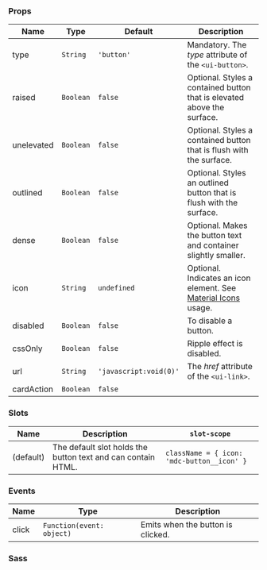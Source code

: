 ### Props

| Name       | Type      | Default                | Description                                                                |
| ---------- | --------- | ---------------------- | -------------------------------------------------------------------------- |
| type       | `String`  | `'button'`             | Mandatory. The _type_ attribute of the `<ui-button>`.                      |
| raised     | `Boolean` | `false`                | Optional. Styles a contained button that is elevated above the surface.    |
| unelevated | `Boolean` | `false`                | Optional. Styles a contained button that is flush with the surface.        |
| outlined   | `Boolean` | `false`                | Optional. Styles an outlined button that is flush with the surface.        |
| dense      | `Boolean` | `false`                | Optional. Makes the button text and container slightly smaller.            |
| icon       | `String`  | `undefined`            | Optional. Indicates an icon element. See [Material Icons](/#/icons) usage. |
| disabled   | `Boolean` | `false`                | To disable a button.                                                       |
| cssOnly    | `Boolean` | `false`                | Ripple effect is disabled.                                                 |
| url        | `String`  | `'javascript:void(0)'` | The _href_ attribute of the `<ui-link>`.                                   |
| cardAction | `Boolean` | `false`                |                                                                            |

### Slots

| Name      | Description                                                  | `slot-scope`                               |
| --------- | ------------------------------------------------------------ | ------------------------------------------ |
| (default) | The default slot holds the button text and can contain HTML. | `className = { icon: 'mdc-button__icon' }` |

### Events

| Name  | Type                      | Description                       |
| ----- | ------------------------- | --------------------------------- |
| click | `Function(event: object)` | Emits when the button is clicked. |

### Sass
